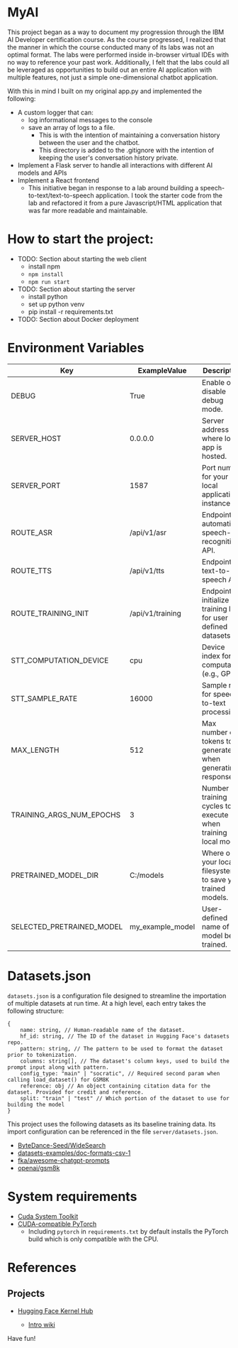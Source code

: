 # MyAI

This project began as a way to document my progression through the IBM AI Developer certification course. As the course
progressed, I realized that the manner in which the course conducted many of its labs was not an optimal format. The
labs were performed inside in-browser virtual IDEs with no way to reference your past work. Additionally, I felt that
the labs could all be leveraged as opportunities to build out an entire AI application with multiple features, not just
a simple one-dimensional chatbot application.

With this in mind I built on my original app.py and implemented the following:

- A custom logger that can:
  - log informational messages to the console
  - save an array of logs to a file.
    - This is with the intention of maintaining a conversation history between the user and the chatbot.
    - This directory is added to the .gitignore with the intention of keeping the user's conversation history private.
- Implement a Flask server to handle all interactions with different AI models and APIs
- Implement a React frontend
  - This initiative began in response to a lab around building a speech-to-text/text-to-speech application. I took the starter code from the lab and refactored it from a pure Javascript/HTML application that was far more readable and maintainable.

# How to start the project:

- TODO: Section about starting the web client
  - install npm
  - `npm install`
  - `npm run start`
- TODO: Section about starting the server
  - install python
  - set up python venv
  - pip install -r requirements.txt
- TODO: Section about Docker deployment

# Environment Variables

| Key                       | ExampleValue     | Description                                                     |
| ------------------------- | ---------------- | --------------------------------------------------------------- |
| DEBUG                     | True             | Enable or disable debug mode.                                   |
| SERVER_HOST               | 0.0.0.0          | Server address where local app is hosted.                       |
| SERVER_PORT               | 1587             | Port number for your local application instance.                |
| ROUTE_ASR                 | /api/v1/asr      | Endpoint for automatic-speech-recognition API.                  |
| ROUTE_TTS                 | /api/v1/tts      | Endpoint for text-to-speech API.                                |
| ROUTE_TRAINING_INIT       | /api/v1/training | Endpoint to initialize training loop for user defined datasets. |
| STT_COMPUTATION_DEVICE    | cpu              | Device index for stt computation (e.g., GPU).                   |
| STT_SAMPLE_RATE           | 16000            | Sample rate for speech-to-text processing.                      |
| MAX_LENGTH                | 512              | Max number of tokens to generate when generating response.      |
| TRAINING_ARGS_NUM_EPOCHS  | 3                | Number of training cycles to execute when training local model. |
| PRETRAINED_MODEL_DIR      | C:/models        | Where on your local filesystem to save your trained models.     |
| SELECTED_PRETRAINED_MODEL | my_example_model | User-defined name of the model being trained.                   |

# Datasets.json

`datasets.json` is a configuration file designed to streamline the importation of multiple datasets at run time. At a high level, each entry takes the following structure:

```
{
	name: string, // Human-readable name of the dataset.
	hf_id: string, // The ID of the dataset in Hugging Face's datasets repo.
	pattern: string, // The pattern to be used to format the dataset prior to tokenization.
	columns: string[], // The dataset's column keys, used to build the prompt input along with pattern.
	config_type: "main" | "socratic", // Required second param when calling load_dataset() for GSM8K
	reference: obj // An object containing citation data for the dataset. Provided for credit and reference.
	split: "train" | "test" // Which portion of the dataset to use for building the model
}
```

This project uses the following datasets as its baseline training data. Its import configuration can be referenced in the file `server/datasets.json`.

- [ByteDance-Seed/WideSearch](https://huggingface.co/datasets/ByteDance-Seed/WideSearch)
- [datasets-examples/doc-formats-csv-1](https://huggingface.co/datasets/datasets-examples/doc-formats-csv-1)
- [fka/awesome-chatgpt-prompts](https://huggingface.co/datasets/fka/awesome-chatgpt-prompts)
- [openai/gsm8k](https://huggingface.co/datasets/openai/gsm8k/)

# System requirements
- [Cuda System Toolkit](https://developer.nvidia.com/cuda-downloads)
- [CUDA-compatible PyTorch](https://pytorch.org/)
  - Including `pytorch` in `requirements.txt` by default installs the PyTorch build which is only compatible with the CPU.

# References

## Projects

- [Hugging Face Kernel Hub](https://huggingface.co/kernels-community)

  - [Intro wiki](https://huggingface.co/blog/hello-hf-kernels)

Have fun!

